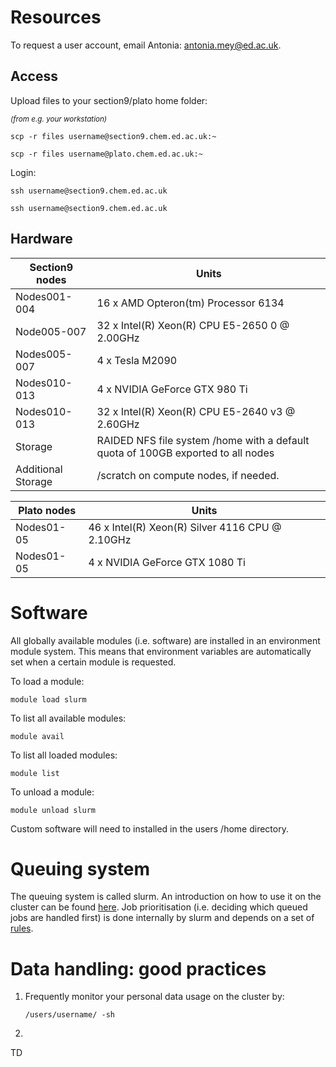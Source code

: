# Resources

To request a user account, email Antonia: [antonia.mey@ed.ac.uk](mailto:antonia.mey@ed.ac.uk).

## Access

Upload files to your section9/plato home folder:

<sub>*(from e.g. your workstation)*</sub>

```
scp -r files username@section9.chem.ed.ac.uk:~
```

```
scp -r files username@plato.chem.ed.ac.uk:~
```

Login:

```
ssh username@section9.chem.ed.ac.uk
```

```
ssh username@section9.chem.ed.ac.uk
```



## Hardware

| Section9 nodes     | Units                                                        |
| ------------------ | ------------------------------------------------------------ |
| Nodes001-004       | 16 x AMD Opteron(tm) Processor 6134                          |
| Node005-007        | 32 x Intel(R) Xeon(R) CPU E5-2650 0 @ 2.00GHz                |
| Nodes005-007       | 4 x Tesla M2090                                              |
| Nodes010-013       | 4 x NVIDIA GeForce GTX 980 Ti                                |
| Nodes010-013       | 32 x Intel(R) Xeon(R) CPU E5-2640 v3 @ 2.60GHz               |
| Storage            | RAIDED NFS file system /home with a default quota of 100GB exported to all nodes |
| Additional Storage | /scratch on compute nodes, if needed.                        |

| Plato nodes | Units                                           |
| ----------- | ----------------------------------------------- |
| Nodes01-05  | 46 x Intel(R) Xeon(R) Silver 4116 CPU @ 2.10GHz |
| Nodes01-05  | 4 x NVIDIA GeForce GTX 1080 Ti                  |



# Software

All globally available modules (i.e. software) are installed in an environment module system. This means that environment variables are automatically set when a certain module is requested.

To load a module:

```
module load slurm
```

To list all available modules:

```
module avail
```

To list all loaded modules:

```
module list
```

To unload a module:

```
module unload slurm
```

Custom software will need to installed in the users /home directory.

# Queuing system

The queuing system is called slurm. An introduction on how to use it on the cluster can be found [here](https://github.com/michellab/Cluster/blob/master/getting_started.md). Job prioritisation (i.e. deciding which queued jobs are handled first) is done internally by slurm and depends on a set of [rules](https://slurm.schedmd.com/priority_multifactor.html#configexample). 

# Data handling: good practices

1. Frequently monitor your personal data usage on the cluster by:

   ```
   /users/username/ -sh
   ```

2.  

TD









